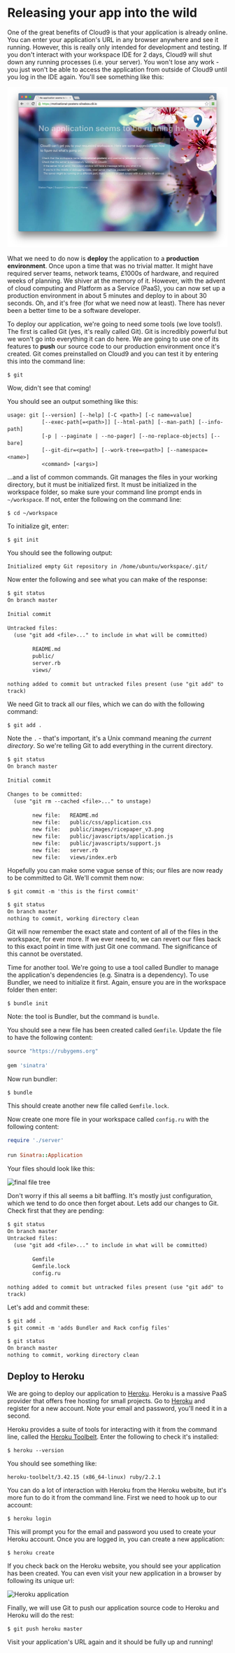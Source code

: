 # Releasing your app into the wild

One of the great benefits of Cloud9 is that your application is already online.  You can enter your application's URL in any browser anywhere and see it running.  However, this is really only intended for development and testing.  If you don't interact with your workspace IDE for 2 days, Cloud9 will shut down any running processes (i.e. your server).  You won't lose any work - you just won't be able to access the application from outside of Cloud9 until you log in the IDE again.  You'll see something like this:

![no application seems to be running here](/images/step_9/no_app_running.png)

What we need to do now is **deploy** the application to a **production environment**.  Once upon a time that was no trivial matter.  It might have required server teams, network teams, £1000s of hardware, and required weeks of planning.  We shiver at the memory of it.  However, with the advent of cloud computing and Platform as a Service (PaaS), you can now set up a production environment in about 5 minutes and deploy to in about 30 seconds.  Oh, and it's free (for what we need now at least).  There has never been a better time to be a software developer.

To deploy our application, we're going to need some tools (we love tools!).  The first is called Git (yes, it's really called Git).  Git is incredibly powerful but we won't go into everything it can do here.  We are going to use one of its features to **push** our source code to our production environment once it's created.  Git comes preinstalled on Cloud9 and you can test it by entering this into the command line:
```
$ git
```
Wow, didn't see that coming!

You should see an output something like this:
```
usage: git [--version] [--help] [-C <path>] [-c name=value]
           [--exec-path[=<path>]] [--html-path] [--man-path] [--info-path]
           [-p | --paginate | --no-pager] [--no-replace-objects] [--bare]
           [--git-dir=<path>] [--work-tree=<path>] [--namespace=<name>]
           <command> [<args>]
```
...and a list of common commands.  Git manages the files in your working directory, but it must be initialized first.  It must be initialized in the workspace folder, so make sure your command line prompt ends in `~/workspace`.  If not, enter the following on the command line:
```
$ cd ~/workspace
```

To initialize git, enter:
```
$ git init
```

You should see the following output:

```
Initialized empty Git repository in /home/ubuntu/workspace/.git/
```

Now enter the following and see what you can make of the response:

```
$ git status
On branch master

Initial commit

Untracked files:
  (use "git add <file>..." to include in what will be committed)

        README.md
        public/
        server.rb
        views/

nothing added to commit but untracked files present (use "git add" to track)
```

We need Git to track all our files, which we can do with the following command:
```
$ git add .
```

Note the `.` - that's important, it's a Unix command meaning _the current directory_.  So we're telling Git to add everything in the current directory.

```
$ git status
On branch master

Initial commit

Changes to be committed:
  (use "git rm --cached <file>..." to unstage)

        new file:   README.md
        new file:   public/css/application.css
        new file:   public/images/ricepaper_v3.png
        new file:   public/javascripts/application.js
        new file:   public/javascripts/support.js
        new file:   server.rb
        new file:   views/index.erb
```

Hopefully you can make some vague sense of this; our files are now ready to be committed to Git.  We'll commit them now:

```
$ git commit -m 'this is the first commit'
```
```
$ git status
On branch master
nothing to commit, working directory clean
```

Git will now remember the exact state and content of all of the files in the workspace, for ever more.  If we ever need to, we can revert our files back to this exact point in time with just Git one command.  The significance of this cannot be overstated.

Time for another tool.  We're going to use a tool called Bundler to manage the application's dependencies (e.g. Sinatra is a dependency).  To use Bundler, we need to initialize it first.  Again, ensure you are in the workspace folder then enter:
```
$ bundle init
```
Note: the tool is Bundler, but the command is `bundle`.

You should see a new file has been created called `Gemfile`.  Update the file to have the following content:
```ruby
source "https://rubygems.org"

gem 'sinatra'
```

Now run bundler:
```
$ bundle
```

This should create another new file called `Gemfile.lock`.

Now create one more file in your workspace called `config.ru` with the following content:
```ruby
require './server'

run Sinatra::Application
```

Your files should look like this:

![final file tree](/images/step_9/final_file_tree)

Don't worry if this all seems a bit baffling.  It's mostly just configuration, which we tend to do once then forget about.  Lets add our changes to Git.  Check first that they are pending:
```
$ git status
On branch master
Untracked files:
  (use "git add <file>..." to include in what will be committed)

        Gemfile
        Gemfile.lock
        config.ru

nothing added to commit but untracked files present (use "git add" to track)
```

Let's add and commit these:
```
$ git add .
$ git commit -m 'adds Bundler and Rack config files'
```
```
$ git status
On branch master
nothing to commit, working directory clean
```

## Deploy to Heroku
We are going to deploy our application to [Heroku](http://heroku.com).  Heroku is a massive PaaS provider that offers free hosting for small projects.  Go to [Heroku](http://heroku.com) and register for a new account. Note your email and password, you'll need it in a second.

Heroku provides a suite of tools for interacting with it from the command line, called the [Heroku Toolbelt](https://toolbelt.heroku.com/).  Enter the following to check it's installed:

```
$ heroku --version
```

You should see something like:

```
heroku-toolbelt/3.42.15 (x86_64-linux) ruby/2.2.1
```

You can do a lot of interaction with Heroku from the Heroku website, but it's more fun to do it from the command line.  First we need to hook up to our account:
```
$ heroku login
```

This will prompt you for the email and password you used to create your Heroku account.  Once you are logged in, you can create a new application:

```
$ heroku create
```

If you check back on the Heroku website, you should see your application has been created.  You can even visit your new application in a browser by following its unique url:

![Heroku application](/images/step_9/heroku_app_initial)

Finally, we will use Git to push our application source code to Heroku and Heroku will do the rest:
```
$ git push heroku master
```

Visit your application's URL again and it should be fully up and running!
